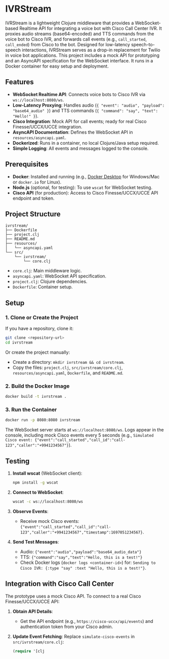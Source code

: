 # IVRStream

IVRStream is a lightweight Clojure middleware that provides a WebSocket-based Realtime API for integrating a voice bot with Cisco Call Center IVR. It proxies audio streams (base64-encoded) and TTS commands from the voice bot to Cisco IVR, and forwards call events (e.g., `call_started`, `call_ended`) from Cisco to the bot. Designed for low-latency speech-to-speech interactions, IVRStream serves as a drop-in replacement for Twilio in voice bot applications. This project includes a mock API for prototyping and an AsyncAPI specification for the WebSocket interface. It runs in a Docker container for easy setup and deployment.

## Features
- **WebSocket Realtime API**: Connects voice bots to Cisco IVR via `ws://localhost:8080/ws`.
- **Low-Latency Proxying**: Handles audio (`{ "event": "audio", "payload": "base64_audio" }`) and TTS commands (`{ "command": "say", "text": "Hello!" }`).
- **Cisco Integration**: Mock API for call events; ready for real Cisco Finesse/UCCX/UCCE integration.
- **AsyncAPI Documentation**: Defines the WebSocket API in `resources/asyncapi.yaml`.
- **Dockerized**: Runs in a container, no local Clojure/Java setup required.
- **Simple Logging**: All events and messages logged to the console.

## Prerequisites
- **Docker**: Installed and running (e.g., [Docker Desktop](https://www.docker.com/products/docker-desktop) for Windows/Mac or `docker.io` for Linux).
- **Node.js** (optional, for testing): To use `wscat` for WebSocket testing.
- **Cisco API** (for production): Access to Cisco Finesse/UCCX/UCCE API endpoint and token.

## Project Structure
```
ivrstream/
├── Dockerfile
├── project.clj
├── README.md
├── resources/
│   └── asyncapi.yaml
└── src/
    └── ivrstream/
        └── core.clj
```

- `core.clj`: Main middleware logic.
- `asyncapi.yaml`: WebSocket API specification.
- `project.clj`: Clojure dependencies.
- `Dockerfile`: Container setup.

## Setup
### 1. Clone or Create the Project
If you have a repository, clone it:
```bash
git clone <repository-url>
cd ivrstream
```

Or create the project manually:
- Create a directory: `mkdir ivrstream && cd ivrstream`.
- Copy the files: `project.clj`, `src/ivrstream/core.clj`, `resources/asyncapi.yaml`, `Dockerfile`, and `README.md`.

### 2. Build the Docker Image
```bash
docker build -t ivrstream .
```

### 3. Run the Container
```bash
docker run -p 8080:8080 ivrstream
```

The WebSocket server starts at `ws://localhost:8080/ws`. Logs appear in the console, including mock Cisco events every 5 seconds (e.g., `Simulated Cisco event: {"event":"call_started","call_id":"call-123","caller":"+9941234567"}`).

## Testing
1. **Install wscat** (WebSocket client):
   ```bash
   npm install -g wscat
   ```

2. **Connect to WebSocket**:
   ```bash
   wscat -c ws://localhost:8080/ws
   ```

3. **Observe Events**:
   - Receive mock Cisco events: `{"event":"call_started","call_id":"call-123","caller":"+9941234567","timestamp":1697051234567}`.

4. **Send Test Messages**:
   - Audio: `{"event":"audio","payload":"base64_audio_data"}`
   - TTS: `{"command":"say","text":"Hello, this is a test!"}`
   - Check Docker logs (`docker logs <container-id>`) for: `Sending to Cisco IVR: {:type "say" :text "Hello, this is a test!"}`.

## Integration with Cisco Call Center
The prototype uses a mock Cisco API. To connect to a real Cisco Finesse/UCCX/UCCE API:

1. **Obtain API Details**:
   - Get the API endpoint (e.g., `https://cisco-uccx/api/events`) and authentication token from your Cisco admin.

2. **Update Event Fetching**:
   Replace `simulate-cisco-events` in `src/ivrstream/core.clj`:
   ```clojure
   (require '[clj

